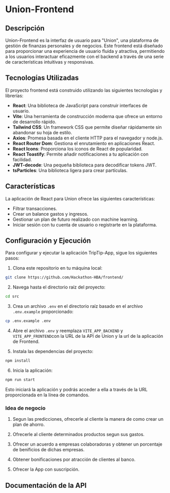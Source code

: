 # Union-Frontend

## Descripción

Union-Frontend es la interfaz de usuario para "Union", una plataforma de gestión de finanzas personales y de negocios. Este frontend está diseñado para proporcionar una experiencia de usuario fluida y atractiva, permitiendo a los usuarios interactuar eficazmente con el backend a través de una serie de características intuitivas y responsivas.

## Tecnologías Utilizadas

El proyecto frontend está construido utilizando las siguientes tecnologías y librerías:

- **React**: Una biblioteca de JavaScript para construir interfaces de usuario.
- **Vite**: Una herramienta de construcción moderna que ofrece un entorno de desarrollo rápido.
- **Tailwind CSS**: Un framework CSS que permite diseñar rápidamente sin abandonar su hoja de estilo.
- **Axios**: Promesa basada en el cliente HTTP para el navegador y node.js.
- **React Router Dom**: Gestiona el enrutamiento en aplicaciones React.
- **React Icons**: Proporciona los iconos de React de popularidad.
- **React Toastify**: Permite añadir notificaciones a tu aplicación con facilidad.
- **JWT-decode**: Una pequeña biblioteca para decodificar tokens JWT.
- **tsParticles**: Una biblioteca ligera para crear partículas.

## Características

La aplicación de React para Union ofrece las siguientes características:

- Filtrar transacciones.
- Crear un balance gastos y ingresos.
- Gestionar un plan de futuro realizado con machine learning.
- Iniciar sesión con tu cuenta de usuario o registrarte en la plataforma.

## Configuración y Ejecución

Para configurar y ejecutar la aplicación TripTip-App, sigue los siguientes pasos:

1. Clona este repositorio en tu máquina local:

```bash
git clone https://github.com/Hackathon-HBA/frontend/
```

2. Navega hasta el directorio raíz del proyecto:

```bash
cd src
```

3. Crea un archivo `.env` en el directorio raíz basado en el archivo `.env.example` proporcionado:

```bash
cp .env.example .env
```

4. Abre el archivo `.env` y reemplaza `VITE_APP_BACKEND` y `VITE_APP_FRONTEND`con la URL de la API de Union y la url de la aplicación de Frontend.

5. Instala las dependencias del proyecto:

```bash
npm install
```

6. Inicia la aplicación:

```bash
npm run start
```

Esto iniciará la aplicación y podrás acceder a ella a través de la URL proporcionada en la línea de comandos.

### Idea de negocio

1. Segun las predicciones, ofrecerle al cliente la manera de como crear un plan de ahorro.

2. Ofrecerle al cliente determinados productos segun sus gastos.

3. Ofrecer un acuerdo a empresas colaboradoras y obtener un porcentaje de benificios de dichas empresas.

4. Obtener bonificaciones por atracción de clientes al banco.

5. Ofrecer la App con suscripción.

## Documentación de la API
